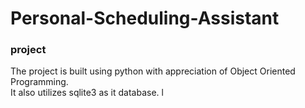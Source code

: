 # Personal-Scheduling-Assistant
### project 

The project is built using python with appreciation of Object Oriented Programming.<br />
It also utilizes sqlite3 as it database.
l
